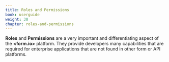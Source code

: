 ```yaml
---
title: Roles and Permissions
book: userguide
weight: 30
chapter: roles-and-permissions
---
```

**Roles** and **Permissions** are a very important and differentiating aspect of the **&lt;<span class="text-primary">form</span>.<span class="text-secondary">io</span>&gt;** platform. They provide developers many capabilities that are required for enterprise applications that are not found in other form or API platforms.
